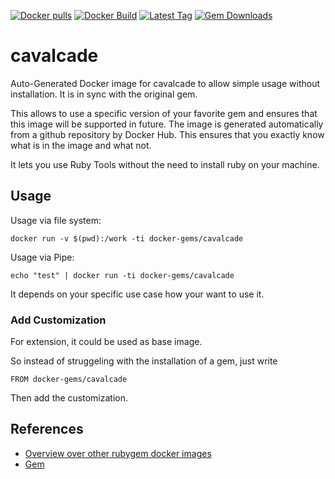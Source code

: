 [![Docker pulls](https://img.shields.io/docker/pulls/rubygem/cavalcade.svg)](https://hub.docker.com/r/rubygem/cavalcade/)
[![Docker Build](https://img.shields.io/docker/automated/rubygem/cavalcade.svg)](https://hub.docker.com/r/rubygem/cavalcade/)
[![Latest Tag](https://img.shields.io/github/tag/docker-rubygem/cavalcade.svg)](https://hub.docker.com/r/rubygem/cavalcade/)
[![Gem Downloads](https://img.shields.io/gem/dt/cavalcade.svg)](https://rubygems.org/gems/cavalcade/)
# cavalcade

Auto-Generated Docker image for cavalcade to allow simple usage without installation.
It is in sync with the original gem.

This allows to use a specific version of your favorite gem and ensures that this image will be supported in future.
The image is generated automatically from a github repository by Docker Hub.
This ensures that you exactly know what is in the image and what not.

It lets you use Ruby Tools without the need to install ruby on your machine.

## Usage

Usage via file system:

`docker run -v $(pwd):/work -ti docker-gems/cavalcade`

Usage via Pipe:

`echo "test" | docker run -ti docker-gems/cavalcade`

It depends on your specific use case how your want to use it.

### Add Customization

For extension, it could be used as base image.

So instead of struggeling with the installation of a gem, just write

`FROM docker-gems/cavalcade`

Then add the customization.

## References

 - [Overview over other rubygem docker images](https://github.com/thinkbot/docker-rubygem)
 - [Gem](https://rubygems.org/gems/cavalcade/)
